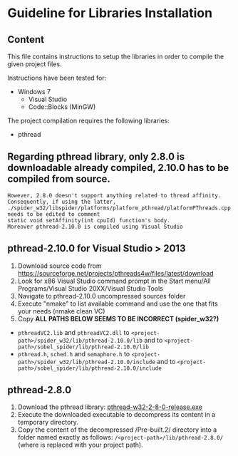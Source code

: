 # Guideline for Libraries Installation
## Content 

This file contains instructions to setup the libraries in order to compile the
given project files. 

Instructions have been tested for:

* Windows 7 
  * Visual Studio
  * Code::Blocks (MinGW)
  
  
The project compilation requires the following libraries:

* pthread 


## Regarding pthread library, only 2.8.0 is downloadable already compiled, 2.10.0 has to be compiled from source.
	However, 2.8.0 doesn't support anything related to thread affinity. Consequently, if using the latter,
	./spider_w32/libspider/platforms/platform_pthread/platformPThreads.cpp needs to be edited to comment
	static void setAffinity(int cpuId) function's body.
	Moreover pthread-2.10.0 is compiled using Visual Studio

## pthread-2.10.0 for Visual Studio > 2013 
1. Download source code from https://sourceforge.net/projects/pthreads4w/files/latest/download
2. Look for x86 Visual Studio command prompt in the Start menu/All Programs/Visual Studio 20XX/Visual Studio Tools
3. Navigate to pthread-2.10.0 uncompressed sources folder
4. Execute "nmake" to list available command and use the one that fits your needs (nmake clean VC)
5. Copy **ALL PATHS BELOW SEEMS TO BE INCORRECT (spider_w32?)**
  * `pthreadVC2.lib` and `pthreadVC2.dll` to `<project-path>/spider_w32/lib/pthread-2.10.0/lib` and to `<project-path>/sobel_spider/lib/pthread-2.10.0/lib`
  * `pthread.h`, `sched.h` and `semaphore.h` to `<project-path>/spider_w32/lib/pthread-2.10.0/include` and to `<project-path>/sobel_spider/lib/pthread-2.10.0/include`
 
   
   
## pthread-2.8.0
1. Download the pthread library:
   [pthread-w32-2-8-0-release.exe](ftp://sourceware.org/pub/pthreads-win32/pthreads-w32-2-8-0-release.exe)
2. Execute the downloaded executable to decompress its content in a temporary directory.
3. Copy the content of the decompressed /Pre-built.2/ directory into a folder named exactly as follows:
  ```/<project-path>/lib/pthread-2.8.0/```
  (where <project-path> is replaced with your project path).
